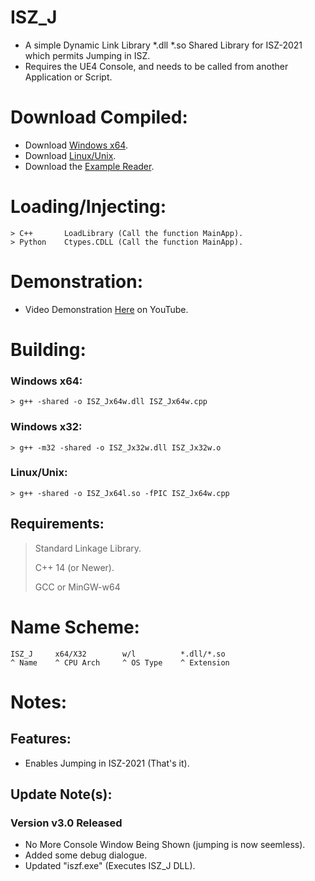 # ISZ_J
- A simple Dynamic Link Library *.dll *.so Shared Library for ISZ-2021 which permits Jumping in ISZ.
- Requires the UE4 Console, and needs to be called from another Application or Script.

# Download Compiled:
- Download [Windows x64](https://github.com/ISZ-Hacker-Organization/ISZ_J/releases/download/v3.0.0/ISZ_Jx64w.dll).
- Download [Linux/Unix](https://github.com/ISZ-Hacker-Organization/ISZ_J/releases/download/v3.0.0/ISZ_Jx64l.so).
- Download the [Example Reader](https://github.com/ISZ-Hacker-Organization/ISZ_J/releases/download/v3.0.0/iszf.exe).

# Loading/Injecting:
```
> C++       LoadLibrary (Call the function MainApp).
> Python    Ctypes.CDLL (Call the function MainApp).
```
# Demonstration:
- Video Demonstration [Here](https://youtu.be/auWe3nZy-Iw) on YouTube.


# Building:
### Windows x64:
```
> g++ -shared -o ISZ_Jx64w.dll ISZ_Jx64w.cpp
```
### Windows x32:
```
> g++ -m32 -shared -o ISZ_Jx32w.dll ISZ_Jx32w.o
```
### Linux/Unix:
```
> g++ -shared -o ISZ_Jx64l.so -fPIC ISZ_Jx64w.cpp
```
## Requirements:
> Standard Linkage Library.
> 
> C++ 14 (or Newer).
> 
> GCC or MinGW-w64


# Name Scheme:
```
ISZ_J     x64/X32        w/l          *.dll/*.so
^ Name    ^ CPU Arch     ^ OS Type    ^ Extension
```

# Notes:

## Features:
- Enables Jumping in ISZ-2021 (That's it).

## Update Note(s):
### Version v3.0 Released
- No More Console Window Being Shown (jumping is now seemless).
- Added some debug dialogue.
- Updated "iszf.exe" (Executes ISZ_J DLL).
